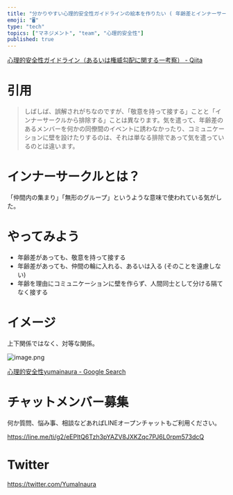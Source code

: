 ```yaml
---
title: "分かりやすい心理的安全性ガイドラインの絵本を作りたい ( 年齢差とインナーサークル )"
emoji: "🖥"
type: "tech"
topics: ["マネジメント", "team", "心理的安全性"]
published: true
---
```


[心理的安全性ガイドライン（あるいは権威勾配に関する一考察） - Qiita](https://qiita.com/hirokidaichi/items/5d8c4294083d85654a04#%E5%B9%B4%E9%BD%A2%E5%B7%AE)

# 引用

>しばしば、誤解されがちなのですが、「敬意を持って接する」ことと「インナーサークルから排除する」ことは異なります。気を遣って、年齢差のあるメンバーを何かの同僚間のイベントに誘わなかったり、コミュニケーションに壁を設けたりするのは、それは単なる排除であって気を遣っているのとは違います。

# インナーサークルとは？

「仲間内の集まり」「無形のグループ」というような意味で使われている気がした。


# やってみよう

- 年齢差があっても、敬意を持って接する
- 年齢差があっても、仲間の輪に入れる、あるいは入る (そのことを遠慮しない)
- 年齢を理由にコミュニケーションに壁を作らず、人間同士として分ける隔てなく接する

# イメージ

上下関係ではなく、対等な関係。

![image.png](https://qiita-image-store.s3.amazonaws.com/0/89618/d57373b8-7daa-a435-dc8a-a9ad956666cd.png)




[心理的安全性yumainaura - Google Search](https://www.google.co.jp/search?q=%E5%BF%83%E7%90%86%E7%9A%84%E5%AE%89%E5%85%A8%E6%80%A7yumainaura&oq=%E5%BF%83%E7%90%86%E7%9A%84%E5%AE%89%E5%85%A8%E6%80%A7yumainaura&aqs=chrome..69i57.3580j1j7&sourceid=chrome&ie=UTF-8)








<!-- Update From Qiita API -->

# チャットメンバー募集


何か質問、悩み事、相談などあればLINEオープンチャットもご利用ください。

https://line.me/ti/g2/eEPltQ6Tzh3pYAZV8JXKZqc7PJ6L0rpm573dcQ





# Twitter


https://twitter.com/YumaInaura


<!-- Update From Qiita API -->


